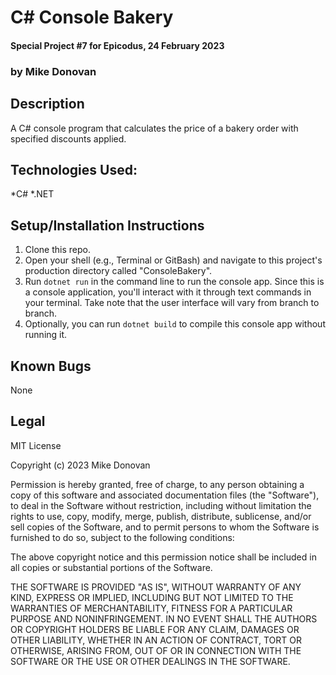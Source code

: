 # C# Console Bakery
#### Special Project #7 for Epicodus, 24 February 2023
### by Mike Donovan

## Description

A C# console program that calculates the price of a bakery order with specified discounts applied.

## Technologies Used:
*C#
*.NET

## Setup/Installation Instructions

1. Clone this repo.
2. Open your shell (e.g., Terminal or GitBash) and navigate to this project's production directory called "ConsoleBakery".
3. Run `dotnet run` in the command line to run the console app. Since this is a console application, you'll interact with it through text commands in your terminal. Take note that the user interface will vary from branch to branch.
4. Optionally, you can run `dotnet build` to compile this console app without running it.

## Known Bugs

None

## Legal

MIT License

Copyright (c) 2023 Mike Donovan

Permission is hereby granted, free of charge, to any person obtaining a copy
of this software and associated documentation files (the "Software"), to deal
in the Software without restriction, including without limitation the rights
to use, copy, modify, merge, publish, distribute, sublicense, and/or sell
copies of the Software, and to permit persons to whom the Software is
furnished to do so, subject to the following conditions:

The above copyright notice and this permission notice shall be included in all
copies or substantial portions of the Software.

THE SOFTWARE IS PROVIDED "AS IS", WITHOUT WARRANTY OF ANY KIND, EXPRESS OR
IMPLIED, INCLUDING BUT NOT LIMITED TO THE WARRANTIES OF MERCHANTABILITY,
FITNESS FOR A PARTICULAR PURPOSE AND NONINFRINGEMENT. IN NO EVENT SHALL THE
AUTHORS OR COPYRIGHT HOLDERS BE LIABLE FOR ANY CLAIM, DAMAGES OR OTHER
LIABILITY, WHETHER IN AN ACTION OF CONTRACT, TORT OR OTHERWISE, ARISING FROM,
OUT OF OR IN CONNECTION WITH THE SOFTWARE OR THE USE OR OTHER DEALINGS IN THE
SOFTWARE.